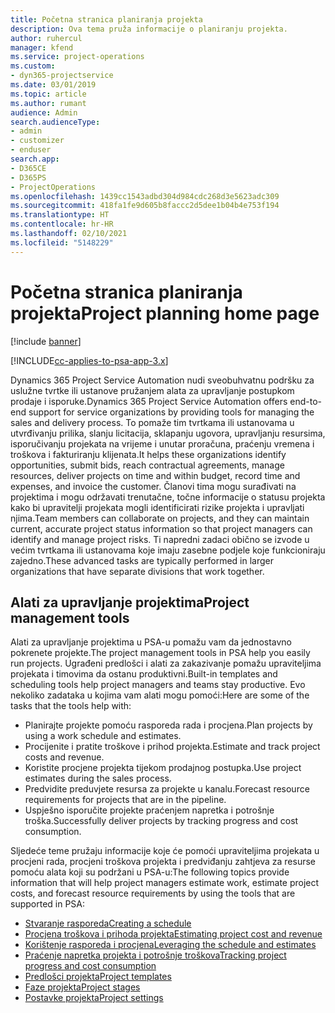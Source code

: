 ```yaml
---
title: Početna stranica planiranja projekta
description: Ova tema pruža informacije o planiranju projekta.
author: ruhercul
manager: kfend
ms.service: project-operations
ms.custom:
- dyn365-projectservice
ms.date: 03/01/2019
ms.topic: article
ms.author: rumant
audience: Admin
search.audienceType:
- admin
- customizer
- enduser
search.app:
- D365CE
- D365PS
- ProjectOperations
ms.openlocfilehash: 1439cc1543adbd304d984cdc268d3e5623adc309
ms.sourcegitcommit: 418fa1fe9d605b8faccc2d5dee1b04b4e753f194
ms.translationtype: HT
ms.contentlocale: hr-HR
ms.lasthandoff: 02/10/2021
ms.locfileid: "5148229"
---
```

# <a name="project-planning-home-page"></a><span data-ttu-id="413f9-103">Početna stranica planiranja projekta</span><span class="sxs-lookup"><span data-stu-id="413f9-103">Project planning home page</span></span>

[!include [banner](../includes/psa-now-project-operations.md)]

[!INCLUDE[cc-applies-to-psa-app-3.x](../includes/cc-applies-to-psa-app-3x.md)]

<span data-ttu-id="413f9-104">Dynamics 365 Project Service Automation nudi sveobuhvatnu podršku za uslužne tvrtke ili ustanove pružanjem alata za upravljanje postupkom prodaje i isporuke.</span><span class="sxs-lookup"><span data-stu-id="413f9-104">Dynamics 365 Project Service Automation offers end-to-end support for service organizations by providing tools for managing the sales and delivery process.</span></span> <span data-ttu-id="413f9-105">To pomaže tim tvrtkama ili ustanovama u utvrđivanju prilika, slanju licitacija, sklapanju ugovora, upravljanju resursima, isporučivanju projekata na vrijeme i unutar proračuna, praćenju vremena i troškova i fakturiranju klijenata.</span><span class="sxs-lookup"><span data-stu-id="413f9-105">It helps these organizations identify opportunities, submit bids, reach contractual agreements, manage resources, deliver projects on time and within budget, record time and expenses, and invoice the customer.</span></span> <span data-ttu-id="413f9-106">Članovi tima mogu surađivati na projektima i mogu održavati trenutačne, točne informacije o statusu projekta kako bi upravitelji projekata mogli identificirati rizike projekta i upravljati njima.</span><span class="sxs-lookup"><span data-stu-id="413f9-106">Team members can collaborate on projects, and they can maintain current, accurate project status information so that project managers can identify and manage project risks.</span></span> <span data-ttu-id="413f9-107">Ti napredni zadaci obično se izvode u većim tvrtkama ili ustanovama koje imaju zasebne podjele koje funkcioniraju zajedno.</span><span class="sxs-lookup"><span data-stu-id="413f9-107">These advanced tasks are typically performed in larger organizations that have separate divisions that work together.</span></span>

## <a name="project-management-tools"></a><span data-ttu-id="413f9-108">Alati za upravljanje projektima</span><span class="sxs-lookup"><span data-stu-id="413f9-108">Project management tools</span></span>

<span data-ttu-id="413f9-109">Alati za upravljanje projektima u PSA-u pomažu vam da jednostavno pokrenete projekte.</span><span class="sxs-lookup"><span data-stu-id="413f9-109">The project management tools in PSA help you easily run projects.</span></span> <span data-ttu-id="413f9-110">Ugrađeni predlošci i alati za zakazivanje pomažu upraviteljima projekata i timovima da ostanu produktivni.</span><span class="sxs-lookup"><span data-stu-id="413f9-110">Built-in templates and scheduling tools help project managers and teams stay productive.</span></span> <span data-ttu-id="413f9-111">Evo nekoliko zadataka u kojima vam alati mogu pomoći:</span><span class="sxs-lookup"><span data-stu-id="413f9-111">Here are some of the tasks that the tools help with:</span></span>

- <span data-ttu-id="413f9-112">Planirajte projekte pomoću rasporeda rada i procjena.</span><span class="sxs-lookup"><span data-stu-id="413f9-112">Plan projects by using a work schedule and estimates.</span></span>
- <span data-ttu-id="413f9-113">Procijenite i pratite troškove i prihod projekta.</span><span class="sxs-lookup"><span data-stu-id="413f9-113">Estimate and track project costs and revenue.</span></span>
- <span data-ttu-id="413f9-114">Koristite procjene projekta tijekom prodajnog postupka.</span><span class="sxs-lookup"><span data-stu-id="413f9-114">Use project estimates during the sales process.</span></span>
- <span data-ttu-id="413f9-115">Predvidite preduvjete resursa za projekte u kanalu.</span><span class="sxs-lookup"><span data-stu-id="413f9-115">Forecast resource requirements for projects that are in the pipeline.</span></span>
- <span data-ttu-id="413f9-116">Uspješno isporučite projekte praćenjem napretka i potrošnje troška.</span><span class="sxs-lookup"><span data-stu-id="413f9-116">Successfully deliver projects by tracking progress and cost consumption.</span></span>

<span data-ttu-id="413f9-117">Sljedeće teme pružaju informacije koje će pomoći upraviteljima projekata u procjeni rada, procjeni troškova projekta i predviđanju zahtjeva za resurse pomoću alata koji su podržani u PSA-u:</span><span class="sxs-lookup"><span data-stu-id="413f9-117">The following topics provide information that will help project managers estimate work, estimate project costs, and forecast resource requirements by using the tools that are supported in PSA:</span></span>

- [<span data-ttu-id="413f9-118">Stvaranje rasporeda</span><span class="sxs-lookup"><span data-stu-id="413f9-118">Creating a schedule</span></span>](project-creating.md)
- [<span data-ttu-id="413f9-119">Procjena troškova i prihoda projekta</span><span class="sxs-lookup"><span data-stu-id="413f9-119">Estimating project cost and revenue</span></span>](project-estimating.md)
- [<span data-ttu-id="413f9-120">Korištenje rasporeda i procjena</span><span class="sxs-lookup"><span data-stu-id="413f9-120">Leveraging the schedule and estimates</span></span>](project-leveraging.md)
- [<span data-ttu-id="413f9-121">Praćenje napretka projekta i potrošnje troškova</span><span class="sxs-lookup"><span data-stu-id="413f9-121">Tracking project progress and cost consumption</span></span>](project-tracking.md)
- [<span data-ttu-id="413f9-122">Predlošci projekta</span><span class="sxs-lookup"><span data-stu-id="413f9-122">Project templates</span></span>](project-templates.md)
- [<span data-ttu-id="413f9-123">Faze projekta</span><span class="sxs-lookup"><span data-stu-id="413f9-123">Project stages</span></span>](project-stages.md)
- [<span data-ttu-id="413f9-124">Postavke projekta</span><span class="sxs-lookup"><span data-stu-id="413f9-124">Project settings</span></span>](project-settings.md)
